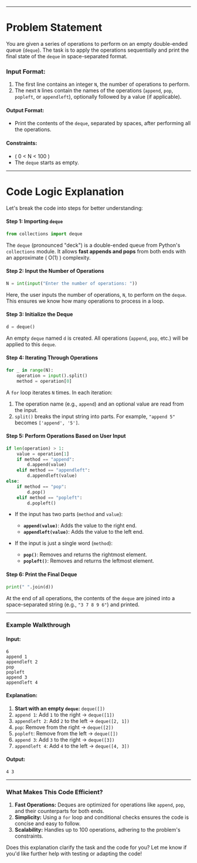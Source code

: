 
---

# **Problem Statement**
You are given a series of operations to perform on an empty double-ended queue (`deque`). The task is to apply the operations sequentially and print the final state of the `deque` in space-separated format.

### **Input Format**:
1. The first line contains an integer `N`, the number of operations to perform.
2. The next `N` lines contain the names of the operations (`append`, `pop`, `popleft`, or `appendleft`), optionally followed by a value (if applicable).

#### **Output Format**:
- Print the contents of the `deque`, separated by spaces, after performing all the operations.

#### **Constraints**:
- \( 0 < N < 100 \)
- The `deque` starts as empty.

---

# **Code Logic Explanation**
Let's break the code into steps for better understanding:

#### **Step 1: Importing `deque`**
```python
from collections import deque
```
The `deque` (pronounced "deck") is a double-ended queue from Python's `collections` module. It allows **fast appends and pops** from both ends with an approximate \( O(1) \) complexity.

#### **Step 2: Input the Number of Operations**
```python
N = int(input("Enter the number of operations: "))
```
Here, the user inputs the number of operations, `N`, to perform on the `deque`. This ensures we know how many operations to process in a loop.

#### **Step 3: Initialize the Deque**
```python
d = deque()
```
An empty `deque` named `d` is created. All operations (`append`, `pop`, etc.) will be applied to this `deque`.

#### **Step 4: Iterating Through Operations**
```python
for _ in range(N):
    operation = input().split()
    method = operation[0]
```
A `for` loop iterates `N` times. In each iteration:
1. The operation name (e.g., `append`) and an optional value are read from the input.
2. `split()` breaks the input string into parts. For example, `"append 5"` becomes `['append', '5']`.

#### **Step 5: Perform Operations Based on User Input**
```python
if len(operation) > 1:
    value = operation[1]
    if method == "append":
        d.append(value)
    elif method == "appendleft":
        d.appendleft(value)
else:
    if method == "pop":
        d.pop()
    elif method == "popleft":
        d.popleft()
```
- If the input has two parts (`method` and `value`):
  - **`append(value)`**: Adds the value to the right end.
  - **`appendleft(value)`**: Adds the value to the left end.

- If the input is just a single word (`method`):
  - **`pop()`**: Removes and returns the rightmost element.
  - **`popleft()`**: Removes and returns the leftmost element.

#### **Step 6: Print the Final Deque**
```python
print(" ".join(d))
```
At the end of all operations, the contents of the `deque` are joined into a space-separated string (e.g., `"3 7 8 9 6"`) and printed.

---

### **Example Walkthrough**
#### **Input:**
```
6
append 1
appendleft 2
pop
popleft
append 3
appendleft 4
```

#### **Explanation:**
1. **Start with an empty `deque`:** `deque([])`
2. `append 1`: Add `1` to the right → `deque([1])`
3. `appendleft 2`: Add `2` to the left → `deque([2, 1])`
4. `pop`: Remove from the right → `deque([2])`
5. `popleft`: Remove from the left → `deque([])`
6. `append 3`: Add `3` to the right → `deque([3])`
7. `appendleft 4`: Add `4` to the left → `deque([4, 3])`

#### **Output:**
```
4 3
```

---

### **What Makes This Code Efficient?**
1. **Fast Operations:** Deques are optimized for operations like `append`, `pop`, and their counterparts for both ends.
2. **Simplicity:** Using a `for` loop and conditional checks ensures the code is concise and easy to follow.
3. **Scalability:** Handles up to 100 operations, adhering to the problem's constraints.

Does this explanation clarify the task and the code for you? Let me know if you'd like further help with testing or adapting the code!
